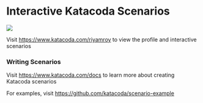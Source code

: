 # Interactive Katacoda Scenarios

[![](http://shields.katacoda.com/katacoda/riyamroy/count.svg)](https://www.katacoda.com/riyamroy "Get your profile on Katacoda.com")

Visit https://www.katacoda.com/riyamroy to view the profile and interactive scenarios

### Writing Scenarios
Visit https://www.katacoda.com/docs to learn more about creating Katacoda scenarios

For examples, visit https://github.com/katacoda/scenario-example
